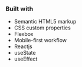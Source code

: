 ### Built with

- Semantic HTML5 markup
- CSS custom properties
- Flexbox
- Mobile-first workflow
- Reactjs
- useState
- useEffect